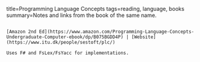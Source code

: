 title=Programming Language Concepts
tags=reading, language, books
summary=Notes and links from the book of the same name.
~~~~~~

[Amazon 2nd Ed](https://www.amazon.com/Programming-Language-Concepts-Undergraduate-Computer-ebook/dp/B075BGDD4P) | [Website](https://www.itu.dk/people/sestoft/plc/)

Uses F# and FsLex/FsYacc for implementations.

